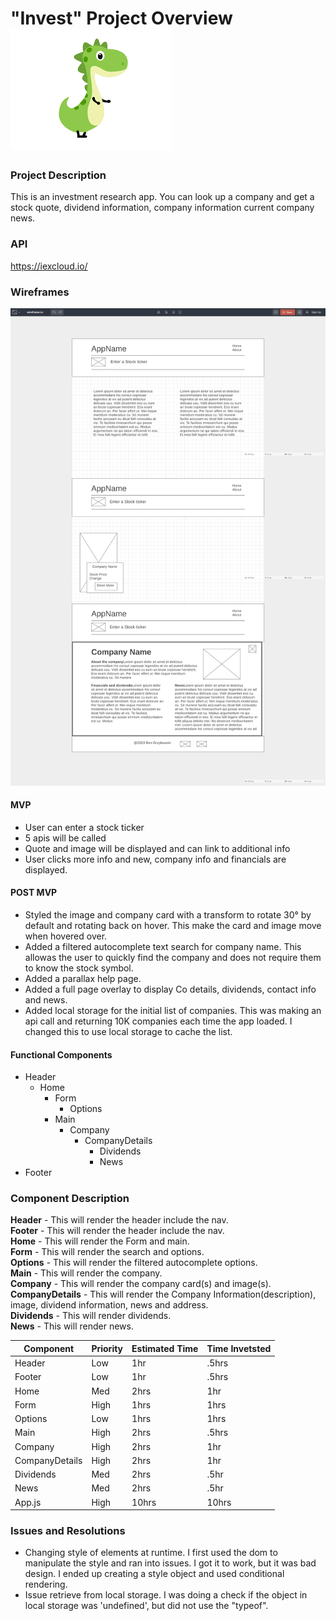 # "Invest" Project Overview ![](images.png)
### Project Description
This is an investment research app. You can look up a company and get a stock quote, dividend information, company information current company news.

### API
https://iexcloud.io/

### Wireframes
![](Project2_wireframe.png)


#### MVP
* User can enter a stock ticker
* 5 apis will be called
* Quote and image will be displayed and can link to additional info
* User clicks more info and new, company info and financials are displayed.   

#### POST MVP
* Styled the image and company card with a transform to rotate 30° by default and rotating back on hover. This make the card and image move when hovered over.
* Added a filtered autocomplete text search for company name. This allowas the user to quickly find the company and does not require them to know the stock symbol.
* Added a parallax help page.
* Added a full page overlay to display Co details, dividends, contact info and news. 
* Added local storage for the initial list of companies. This was making an api call and returning 10K companies each time the app loaded. I changed this to use local storage to cache the list.

#### Functional Components
* Header
	* Home
		* Form
			* Options
		* Main
			* Company
				* CompanyDetails
					* Dividends
					* News  
* Footer

### Component	Description
**Header** - This will render the header include the nav.  
**Footer** -	This will render the header include the nav.  
**Home** - This will render the Form and main.   
**Form** - This will render the search and options.  
**Options** - This will render the filtered autocomplete options.   
**Main** - This will render the company.   
**Company** - This will render the company card(s) and image(s).   
**CompanyDetails** - This will render the Company Information(description), image, dividend information, news and address.   
**Dividends** - This will render dividends.   
**News** - This will render news.   

Component  | Priority | Estimated Time | Time Invetsted
---------- | -------- | -------------- | --------------
Header  | Low | 1hr  | .5hrs
Footer | Low | 1hr | .5hrs
Home | Med | 2hrs | 1hr
Form | High | 1hrs | 1hrs
Options | Low | 1hrs | 1hrs
Main | High | 2hrs | .5hrs
Company | High | 2hrs | 1hr
CompanyDetails | High | 2hrs | 1hr
Dividends | Med | 2hrs | .5hr
News | Med | 2hrs | .5hr
App.js | High | 10hrs | 10hrs

### Issues and Resolutions
* Changing style of elements at runtime. I first used the dom to manipulate the style and ran into issues. I got it to work, but it was bad design. I ended up creating a style object and used conditional rendering.
* Issue retrieve from local storage.  I was doing a check if the object in local storage was 'undefined', but did not use the "typeof".